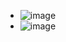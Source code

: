 - ![image](https://user-images.githubusercontent.com/112716905/216347702-dc447667-5937-4b37-b62e-9af5c0e57e21.png)
- ![image](https://user-images.githubusercontent.com/112716905/216808915-dfa1643e-ff9b-4e18-8631-a70dea68879f.png)


